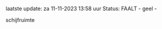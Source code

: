laatste update: 
za 11-11-2023 13:58   uur 
Status: FAALT - geel - 
<div class="service Y">schijfruimte</div>